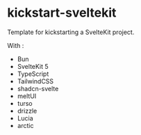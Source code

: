 # kickstart-sveltekit

Template for kickstarting a SvelteKit project.

With : 
- Bun
- SvelteKit 5
- TypeScript
- TailwindCSS
- shadcn-svelte
- meltUI
- turso
- drizzle
- Lucia
- arctic
